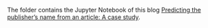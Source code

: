 The folder contains the Jupyter Notebook of this blog [Predicting the publisher’s name from an article: A case study](https://medium.com/google-developer-experts/predicting-the-publishers-name-from-an-article-a-case-study-fd9e2ea8315d). 
